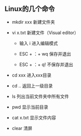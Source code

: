 ## Linux的几个命令

- mkdir xxx 新建文件夹

- vi x.txt 新建文件（Visual editor）

  - 输入 i 进入编辑模式

  - ESC + ：+ wq 保存并退出

  - ESC + ：+ q! 不保存并退出

- cd xxx 进入xxx目录

- cd .. 返回上一级目录

- ls 列出当前文件夹中所有文件

- pwd 显示当前目录

- cat x.txt 显示文件内容

- clear 清屏